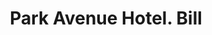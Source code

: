 ---
doi: 10.7916/D80K3MPF
date_other: '1910'
date_other_textual: 1910-1919
form: printed ephemera
genre:
- Invoices
name:
- Park Avenue Hotel
object_in_context_url: https://biggert.cul.columbia.edu/items/view/ave_biggert_01090
subject_hierarchical_geographic:
- New York, New York, United States
subject_name:
- Park Avenue Hotel
title: Park Avenue Hotel. Bill
sort_title: Park Avenue Hotel. Bill
call_number: ave_biggert_01090
coordinates:
- 40.71277777777778,-74.00583333333333
pid: ave_biggert_01090
identifiers: ave_biggert_01090
thumbnail: https://derivativo-2.library.columbia.edu/iiif/2/ldpd:344922/full/!256,256/0/native.jpg
permalink: /biggert/ave_biggert_01090/
layout: iiif-image-page
---